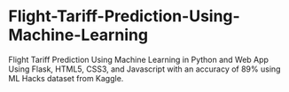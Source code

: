 # Flight-Tariff-Prediction-Using-Machine-Learning
Flight Tariff Prediction Using Machine Learning in Python and Web App Using Flask, HTML5, CSS3, and Javascript with an accuracy of 89% using ML Hacks dataset from Kaggle.
